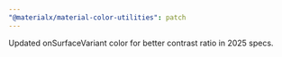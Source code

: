 ```yaml
---
"@materialx/material-color-utilities": patch
---
```


Updated onSurfaceVariant color for better contrast ratio in 2025 specs.
